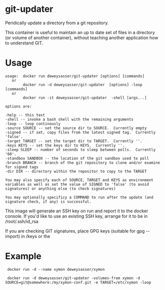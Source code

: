 git-updater
===========

Peridically update a directory from a git repository.

This container is useful to maintain an up to date set of files in a
directory (or volume of another container), without teaching another
application how to understand GIT.


Usage
=====

    usage:  docker run deweysasser/git-updater [options] [commands]
       or 
            docker run -d deweysasser/git-updater  [options] -loop [commands]
       or 
            docker run -it deweysasser/git-updater  -shell [args...]
    
    options are:
    
    -help -- this text
    -shell -- invoke a bash shell with the remaining arguments
    -loop -- loop continously
    -source SOURCE -- set the source dir to SOURCE.  Currently empty
    -signed -- if set, copy files from the latest signed tag.  Currently 'false'.
    -target TARGET -- set the target dir to TARGET.  Currently ''.
    -keys KEYS -- set the keys dir to KEYS.  Currently ''.
    -sleep SLEEP -- number of seconds to sleep between polls.  Currently '60'.
    -standbox SANDBOX -- the location of the git sandbox used to poll
    -branch BRANCH -- branch of the git repository to clone and/or examine for signed tags
    -dir DIR -- directory within the repositor to copy to the TARGET
    
    You may also specify each of SOURCE, TARGET and KEYS as environment
    variables as well as set the value of SIGNED to 'false' (to avoid
    signatures) or anything else (to check signatures)
    
    You may optionally specificy a COMMAND to run after the update (and
    signature check, if any) is successful.



This image will generate an SSH key on run and report it to the docker
console.  If you'd like to use an existing SSH key, arrange for it to
be in /root/.ssh/id_rsa

If you are checking GIT signatures, place GPG keys (suitable for gpg --import) in /keys or the 


Example
=======

     docker run -d --name xymon deweysasser/xymon

     docker run -d deweysasser/git-updater -volumes-from xymon -d SOURCE=git@somewhere:/my/xymon-conf.git -e TARGET=/etc/xymon -loop